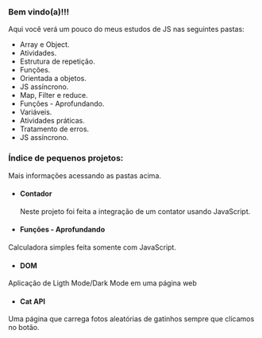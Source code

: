 ### Bem vindo(a)!!!

 Aqui você verá um pouco do meus estudos de JS nas seguintes pastas:

- Array e Object.
- Atividades.
- Estrutura de repetição.
- Funções.
- Orientada a objetos.
- JS assíncrono.
- Map, Filter e reduce.
- Funções - Aprofundando.
- Variáveis.
- Atividades práticas.
- Tratamento de erros.
- JS assíncrono.

### Índice de pequenos projetos: 

 Mais informações acessando as pastas acima.

- #### Contador

  Neste projeto foi feita a integração de um contator usando JavaScript.

- #### Funções - Aprofundando

Calculadora simples feita somente com JavaScript.

- #### DOM

Aplicação de Ligth Mode/Dark Mode em uma página web

- #### Cat API

Uma página que carrega fotos aleatórias de gatinhos sempre que clicamos no botão.
